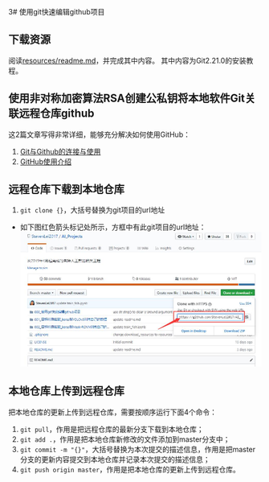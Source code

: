 3# 使用git快速编辑github项目
## 下载资源
阅读[resources/readme.md](resources/)，并完成其中内容。
其中内容为Git2.21.0的安装教程。

## 使用非对称加密算法RSA创建公私钥将本地软件Git关联远程仓库github
这2篇文章写得非常详细，能够充分解决如何使用GitHub：
1. [Git与Github的连接与使用](https://www.cnblogs.com/flora5/p/7152556.html)
2. [GitHub使用介绍](https://www.cnblogs.com/jinzhaozhao/p/10012504.html)

## 远程仓库下载到本地仓库
1. `git clone {}`，大括号替换为git项目的url地址
* 如下图红色箭头标记处所示，方框中有此git项目的url地址：
![git项目的url地址示意图](markdown_images/15.jpg)

## 本地仓库上传到远程仓库
把本地仓库的更新上传到远程仓库，需要按顺序运行下面4个命令：
1. `git pull`，作用是把远程仓库的最新分支下载到本地仓库；
2. `git add .`，作用是把本地仓库新修改的文件添加到master分支中；
3. `git commit -m "{}"`，大括号替换为本次提交的描述信息，作用是把master分支的更新内容提交到本地仓库并记录本次提交的描述信息；
4. `git push origin master`，作用是把本地仓库的更新上传到远程仓库。
